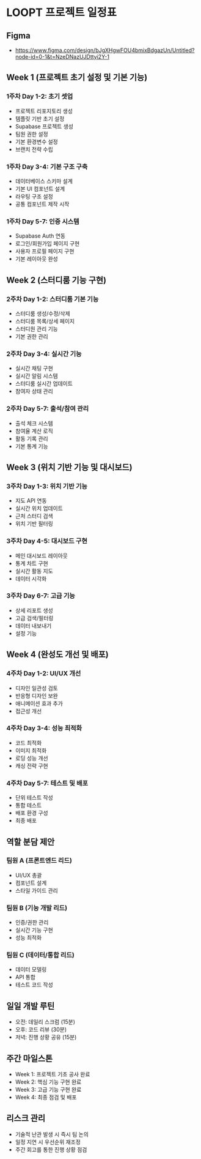 # LOOPT 프로젝트 일정표

## Figma
- https://www.figma.com/design/bJgXHgwFOU4bmixBdgazUn/Untitled?node-id=0-1&t=NzeDNazUJDttyi2Y-1

## Week 1 (프로젝트 초기 설정 및 기본 기능)

### 1주차 Day 1-2: 초기 셋업
- 프로젝트 리포지토리 생성
- 템플릿 기반 초기 설정
- Supabase 프로젝트 생성
- 팀원 권한 설정
- 기본 환경변수 설정
- 브랜치 전략 수립

### 1주차 Day 3-4: 기본 구조 구축
- 데이터베이스 스키마 설계
- 기본 UI 컴포넌트 설계
- 라우팅 구조 설정
- 공통 컴포넌트 제작 시작

### 1주차 Day 5-7: 인증 시스템
- Supabase Auth 연동
- 로그인/회원가입 페이지 구현
- 사용자 프로필 페이지 구현
- 기본 레이아웃 완성

## Week 2 (스터디룸 기능 구현)

### 2주차 Day 1-2: 스터디룸 기본 기능
- 스터디룸 생성/수정/삭제
- 스터디룸 목록/상세 페이지
- 스터디원 관리 기능
- 기본 권한 관리

### 2주차 Day 3-4: 실시간 기능
- 실시간 채팅 구현
- 실시간 알림 시스템
- 스터디룸 실시간 업데이트
- 참여자 상태 관리

### 2주차 Day 5-7: 출석/참여 관리
- 출석 체크 시스템
- 참여율 계산 로직
- 활동 기록 관리
- 기본 통계 기능

## Week 3 (위치 기반 기능 및 대시보드)

### 3주차 Day 1-3: 위치 기반 기능
- 지도 API 연동
- 실시간 위치 업데이트
- 근처 스터디 검색
- 위치 기반 필터링

### 3주차 Day 4-5: 대시보드 구현
- 메인 대시보드 레이아웃
- 통계 차트 구현
- 실시간 활동 지도
- 데이터 시각화

### 3주차 Day 6-7: 고급 기능
- 상세 리포트 생성
- 고급 검색/필터링
- 데이터 내보내기
- 설정 기능

## Week 4 (완성도 개선 및 배포)

### 4주차 Day 1-2: UI/UX 개선
- 디자인 일관성 검토
- 반응형 디자인 보완
- 애니메이션 효과 추가
- 접근성 개선

### 4주차 Day 3-4: 성능 최적화
- 코드 최적화
- 이미지 최적화
- 로딩 성능 개선
- 캐싱 전략 구현

### 4주차 Day 5-7: 테스트 및 배포
- 단위 테스트 작성
- 통합 테스트
- 배포 환경 구성
- 최종 배포

## 역할 분담 제안

### 팀원 A (프론트엔드 리드)
- UI/UX 총괄
- 컴포넌트 설계
- 스타일 가이드 관리

### 팀원 B (기능 개발 리드)
- 인증/권한 관리
- 실시간 기능 구현
- 성능 최적화

### 팀원 C (데이터/통합 리드)
- 데이터 모델링
- API 통합
- 테스트 코드 작성

## 일일 개발 루틴
- 오전: 데일리 스크럼 (15분)
- 오후: 코드 리뷰 (30분)
- 저녁: 진행 상황 공유 (15분)

## 주간 마일스톤
- Week 1: 프로젝트 기초 공사 완료
- Week 2: 핵심 기능 구현 완료
- Week 3: 고급 기능 구현 완료
- Week 4: 최종 점검 및 배포

## 리스크 관리
- 기술적 난관 발생 시 즉시 팀 논의
- 일정 지연 시 우선순위 재조정
- 주간 회고를 통한 진행 상황 점검
